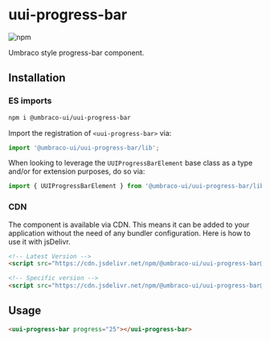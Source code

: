 # uui-progress-bar

![npm](https://img.shields.io/npm/v/@umbraco-ui/uui-progress-bar?logoColor=%231B264F)

Umbraco style progress-bar component.

## Installation

### ES imports

```zsh
npm i @umbraco-ui/uui-progress-bar
```

Import the registration of `<uui-progress-bar>` via:

```javascript
import '@umbraco-ui/uui-progress-bar/lib';
```

When looking to leverage the `UUIProgressBarElement` base class as a type and/or for extension purposes, do so via:

```javascript
import { UUIProgressBarElement } from '@umbraco-ui/uui-progress-bar/lib/uui-progress-bar.element';
```

### CDN

The component is available via CDN. This means it can be added to your application without the need of any bundler configuration. Here is how to use it with jsDelivr.

```html
<!-- Latest Version -->
<script src="https://cdn.jsdelivr.net/npm/@umbraco-ui/uui-progress-bar@latest/dist/uui-progress-bar.min.js"></script>

<!-- Specific version -->
<script src="https://cdn.jsdelivr.net/npm/@umbraco-ui/uui-progress-bar@X.X.X/dist/uui-progress-bar.min.js"></script>
```

## Usage

```html
<uui-progress-bar progress="25"></uui-progress-bar>
```
